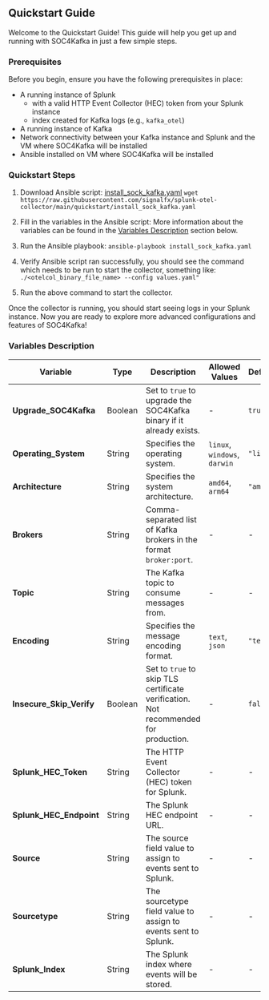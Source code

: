## Quickstart Guide

Welcome to the Quickstart Guide! This guide will help you get up and running with SOC4Kafka in just a few simple steps.

### Prerequisites
Before you begin, ensure you have the following prerequisites in place:
- A running instance of Splunk
  - with a valid HTTP Event Collector (HEC) token from your Splunk instance
  - index created for Kafka logs (e.g., `kafka_otel`)
- A running instance of Kafka
- Network connectivity between your Kafka instance and Splunk and the VM where SOC4Kafka will be installed
- Ansible installed on VM where SOC4Kafka will be installed

### Quickstart Steps
1. Download Ansible script: [install_sock_kafka.yaml](../quickstart/install_sock_kafka.yaml)
``wget https://raw.githubusercontent.com/signalfx/splunk-otel-collector/main/quickstart/install_sock_kafka.yaml``

2. Fill in the variables in the Ansible script:
More information about the variables can be found in the [Variables Description](#variables-description) section below.

3. Run the Ansible playbook:
``ansible-playbook install_sock_kafka.yaml``

4. Verify Ansible script ran successfully, you should see the command which needs to be run to start the collector, something like:
``./<otelcol_binary_file_name> --config values.yaml"``

5. Run the above command to start the collector.

Once the collector is running, you should start seeing logs in your Splunk instance. 
Now you are ready to explore more advanced configurations and features of SOC4Kafka!

### Variables Description

| Variable              | Type    | Description                                                                                     | Allowed Values                  | Default                  | Example                                   |
|-----------------------|---------|-------------------------------------------------------------------------------------------------|---------------------------------|--------------------------|-------------------------------------------|
| **Upgrade_SOC4Kafka** | Boolean | Set to `true` to upgrade the SOC4Kafka binary if it already exists.                             | -                               | `true`                   | -                                         |
| **Operating_System**  | String  | Specifies the operating system.                                                                | `linux`, `windows`, `darwin`   | `"linux"`                | -                                         |
| **Architecture**      | String  | Specifies the system architecture.                                                             | `amd64`, `arm64`               | `"amd64"`                | -                                         |
| **Brokers**           | String  | Comma-separated list of Kafka brokers in the format `broker:port`.                             | -                               | -                        | `"broker1:port1,broker2:port2"`           |
| **Topic**             | String  | The Kafka topic to consume messages from.                                                     | -                               | -                        | `"example-topic"`                         |
| **Encoding**          | String  | Specifies the message encoding format.                                                        | `text`, `json`                 | `"text"`                 | -                                         |
| **Insecure_Skip_Verify** | Boolean | Set to `true` to skip TLS certificate verification. Not recommended for production.           | -                               | `false`                  | -                                         |
| **Splunk_HEC_Token**  | String  | The HTTP Event Collector (HEC) token for Splunk.                                              | -                               | -                        | `"your-splunk-hec-token"`                 |
| **Splunk_HEC_Endpoint** | String | The Splunk HEC endpoint URL.                                                                  | -                               | -                        | `"https://splunk-hec-endpoint:8088/services/collector"` |
| **Source**            | String  | The source field value to assign to events sent to Splunk.                                    | -                               | -                        | `"example-source"`                        |
| **Sourcetype**        | String  | The sourcetype field value to assign to events sent to Splunk.                                | -                               | -                        | `"example-sourcetype"`                    |
| **Splunk_Index**      | String  | The Splunk index where events will be stored.                                                | -                               | -                        | `"example-index"`                         |
